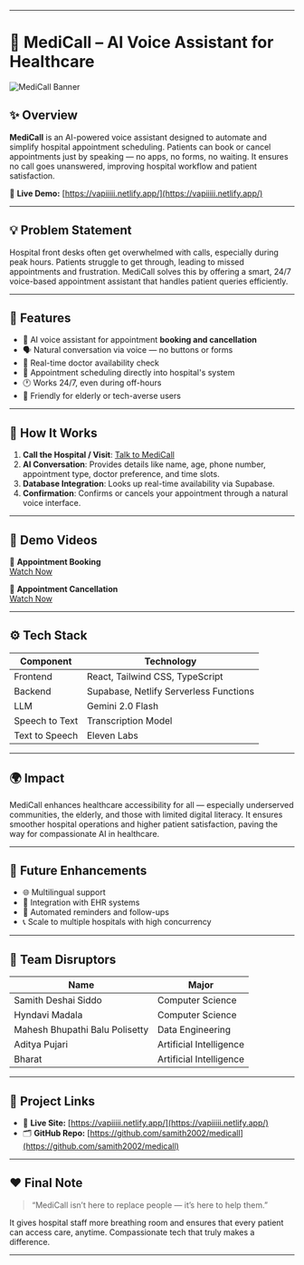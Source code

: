
---

# 🏥 MediCall – AI Voice Assistant for Healthcare

![MediCall Banner](https://user-images.githubusercontent.com/your-placeholder-banner.png) <!-- Optional image, update if needed -->

## ✨ Overview

**MediCall** is an AI-powered voice assistant designed to automate and simplify hospital appointment scheduling. Patients can book or cancel appointments just by speaking — no apps, no forms, no waiting. It ensures no call goes unanswered, improving hospital workflow and patient satisfaction.

🔗 **Live Demo:** [https://vapiiiii.netlify.app/](https://vapiiiii.netlify.app/)

---

## 💡 Problem Statement

Hospital front desks often get overwhelmed with calls, especially during peak hours. Patients struggle to get through, leading to missed appointments and frustration. MediCall solves this by offering a smart, 24/7 voice-based appointment assistant that handles patient queries efficiently.

---

## 🚀 Features

- 🤖 AI voice assistant for appointment **booking and cancellation**
- 🗣️ Natural conversation via voice — no buttons or forms
- 🏥 Real-time doctor availability check
- 📅 Appointment scheduling directly into hospital's system
- 🕐 Works 24/7, even during off-hours
- 👴 Friendly for elderly or tech-averse users

---

## 🧠 How It Works

1. **Call the Hospital / Visit**: [Talk to MediCall](https://vapiiiii.netlify.app/)
2. **AI Conversation**: Provides details like name, age, phone number, appointment type, doctor preference, and time slots.
3. **Database Integration**: Looks up real-time availability via Supabase.
4. **Confirmation**: Confirms or cancels your appointment through a natural voice interface.

---

## 🧪 Demo Videos

🎥 **Appointment Booking**  
[Watch Now](https://drive.google.com/file/d/1-bMVQAMlLaDB_PM7a8ba4KuyRm6P8Q9Z/view?usp=drive_link)

🎥 **Appointment Cancellation**  
[Watch Now](https://drive.google.com/file/d/1QbMeVexWaf58BK50ICwGTNVFJVJA0TKj/view?usp=sharing)

---

## ⚙️ Tech Stack

| Component         | Technology                          |
|------------------|--------------------------------------|
| Frontend         | React, Tailwind CSS, TypeScript      |
| Backend          | Supabase, Netlify Serverless Functions |
| LLM              | Gemini 2.0 Flash                     |
| Speech to Text   | Transcription Model                  |
| Text to Speech   | Eleven Labs                             |

---

## 🌍 Impact

MediCall enhances healthcare accessibility for all — especially underserved communities, the elderly, and those with limited digital literacy. It ensures smoother hospital operations and higher patient satisfaction, paving the way for compassionate AI in healthcare.

---

## 🧭 Future Enhancements

- 🌐 Multilingual support
- 📁 Integration with EHR systems
- 🔔 Automated reminders and follow-ups
- 📞 Scale to multiple hospitals with high concurrency

---

## 👥 Team Disruptors

| Name                            | Major                     |
|---------------------------------|----------------------------|
| Samith Deshai Siddo             | Computer Science           |
| Hyndavi Madala                  | Computer Science           |
| Mahesh Bhupathi Balu Polisetty | Data Engineering           |
| Aditya Pujari                   | Artificial Intelligence    |
| Bharat                          | Artificial Intelligence    |

---

## 📂 Project Links

- 🔗 **Live Site:** [https://vapiiiii.netlify.app/](https://vapiiiii.netlify.app/)
- 🗂️ **GitHub Repo:** [https://github.com/samith2002/medicall](https://github.com/samith2002/medicall)

---

## ❤️ Final Note

> “MediCall isn’t here to replace people — it’s here to help them.”

It gives hospital staff more breathing room and ensures that every patient can access care, anytime. Compassionate tech that truly makes a difference.

---

